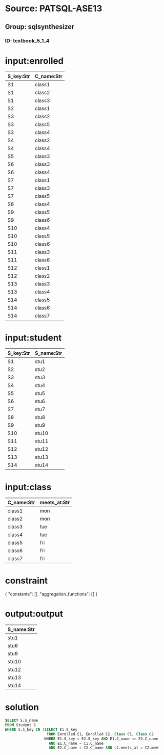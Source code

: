 # Source: PATSQL-ASE13
## Group: sqlsynthesizer
### ID: textbook_5_1_4

# input:enrolled

| S_key:Str | C_name:Str |
|---|---|
| S1 | class1 |
| S1 | class2 |
| S1 | class3 |
| S2 | class1 |
| S3 | class2 |
| S3 | class5 |
| S3 | class4 |
| S4 | class2 |
| S4 | class4 |
| S5 | class3 |
| S6 | class3 |
| S6 | class4 |
| S7 | class1 |
| S7 | class3 |
| S7 | class5 |
| S8 | class4 |
| S9 | class5 |
| S9 | class6 |
| S10 | class4 |
| S10 | class5 |
| S10 | class6 |
| S11 | class3 |
| S11 | class6 |
| S12 | class1 |
| S12 | class2 |
| S13 | class3 |
| S13 | class4 |
| S14 | class5 |
| S14 | class6 |
| S14 | class7 |

# input:student

| S_key:Str | S_name:Str |
|---|---|
| S1 | stu1 |
| S2 | stu2 |
| S3 | stu3 |
| S4 | stu4 |
| S5 | stu5 |
| S6 | stu6 |
| S7 | stu7 |
| S8 | stu8 |
| S9 | stu9 |
| S10 | stu10 |
| S11 | stu11 |
| S12 | stu12 |
| S13 | stu13 |
| S14 | stu14 |

# input:class

| C_name:Str | meets_at:Str |
|---|---|
| class1 | mon |
| class2 | mon |
| class3 | tue |
| class4 | tue |
| class5 | fri |
| class6 | fri |
| class7 | fri |

# constraint

{
  "constants": [],
  "aggregation_functions": []
}

# output:output

| S_name:Str |
|---|
| stu1 |
| stu6 |
| stu9 |
| stu10 |
| stu12 |
| stu13 |
| stu14 |

# solution

```sql
SELECT S.S_name
FROM Student S
WHERE S.S_key IN (SELECT E1.S_key
                   FROM Enrolled E1, Enrolled E2, Class C1, Class C2
                  WHERE E1.S_key = E2.S_key AND E1.C_name <> E2.C_name
                    AND E1.C_name = C1.C_name
                    AND E2.C_name = C2.C_name AND c1.meets_at = C2.meets_at)
```
